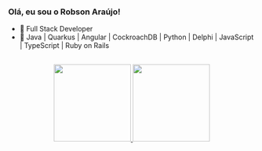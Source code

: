 ### Olá, eu sou o Robson Araújo!

- 🔭 Full Stack Developer
- 🌱 Java | Quarkus | Angular | CockroachDB | Python | Delphi | JavaScript | TypeScript | Ruby on Rails
##

<div align="center">
  <a href="https://github.com/araujorobson">
  <img height="157em" src="https://github-readme-stats.vercel.app/api?username=araujorobson&show_icons=true&theme=ocean_dark&include_all_commits=true&count_private=true"/>
  <img height="157em" src="https://github-readme-stats.vercel.app/api/top-langs/?username=araujorobson&layout=compact&langs_count=7&theme=ocean_dark"/>
</div>
